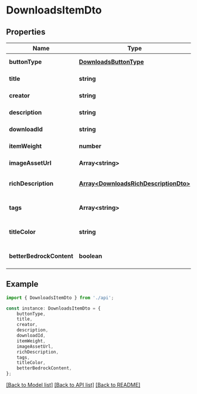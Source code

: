 # DownloadsItemDto


## Properties

Name | Type | Description | Notes
------------ | ------------- | ------------- | -------------
**buttonType** | [**DownloadsButtonType**](DownloadsButtonType.md) |  | [default to undefined]
**title** | **string** |  | [default to undefined]
**creator** | **string** |  | [default to undefined]
**description** | **string** |  | [default to undefined]
**downloadId** | **string** |  | [default to undefined]
**itemWeight** | **number** |  | [default to undefined]
**imageAssetUrl** | **Array&lt;string&gt;** |  | [default to undefined]
**richDescription** | [**Array&lt;DownloadsRichDescriptionDto&gt;**](DownloadsRichDescriptionDto.md) |  | [optional] [default to undefined]
**tags** | **Array&lt;string&gt;** |  | [optional] [default to undefined]
**titleColor** | **string** |  | [optional] [default to undefined]
**betterBedrockContent** | **boolean** |  | [optional] [default to undefined]

## Example

```typescript
import { DownloadsItemDto } from './api';

const instance: DownloadsItemDto = {
    buttonType,
    title,
    creator,
    description,
    downloadId,
    itemWeight,
    imageAssetUrl,
    richDescription,
    tags,
    titleColor,
    betterBedrockContent,
};
```

[[Back to Model list]](../README.md#documentation-for-models) [[Back to API list]](../README.md#documentation-for-api-endpoints) [[Back to README]](../README.md)
